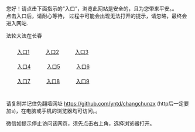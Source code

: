 您好！请点击下面指示的“入口”，浏览此网站是安全的，且为您带来平安。。 <br/>
点击入口后，请耐心等待， 过程中可能会出现无法打开的提示，请忽略，最终会进入网站. </br>

法轮大法在长春<br/>
<div style="padding:10px"><a style="margin:20px" target="_blank" href="https://d2ly1wew6ztxjx.cloudfront.net/2Qpsp?ffuvrtl" id="ccLink1" rel="nofollow">入口1</a> <a target="_blank" style="margin:20px" href="https://d2lmz7hcp97977.cloudfront.net/2Qpsp?phbogxbt" id="ccLink2" rel="nofollow">入口2</a> <a style="margin:20px" target="_blank" href="https://d39kuvynwrx2m8.cloudfront.net/2Qpsp?anafde" id="ccLink3" rel="nofollow">入口3</a></div>

<div style="padding:10px" ><a style="margin:20px" target="_blank" href="https://d2ly1wew6ztxjx.cloudfront.net/2Qpsp?ffuvrtl" id="ccLink4" rel="nofollow">入口4</a> <a style="margin:20px" href="https://d2lmz7hcp97977.cloudfront.net/2Qpsp?phbogxbt" target="_blank" id="ccLink5" rel="nofollow">入口5</a> <a style="margin:20px" href="https://d39kuvynwrx2m8.cloudfront.net/2Qpsp?anafde" target="_blank" id="ccLink6" rel="nofollow">入口6</a></div>

<div style="padding:10px"><a style="margin:20px" target="_blank" href="https://d2ly1wew6ztxjx.cloudfront.net/2Qpsp?ffuvrtl" id="ccLink7" rel="nofollow">入口7</a> <a style="margin:20px" href="https://d2lmz7hcp97977.cloudfront.net/2Qpsp?phbogxbt" target="_blank" id="ccLink8" rel="nofollow">入口8</a> <a style="margin:20px" target="_blank" href="https://d39kuvynwrx2m8.cloudfront.net/2Qpsp?anafde" id="ccLink9" rel="nofollow">入口9</a></div>

<br/>



请复制并记住免翻墙网址 https://github.com/yntd/changchunzx (http后一定要加s)，在电脑或手机的浏览器均可访问。。<br/>

微信如提示停止访问该网页，须先点击右上角，选择浏览器打开。
